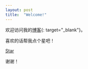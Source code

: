 ```yaml
---
layout: post
title:  "Welcome!"
---
```


欢迎访问我的[博客](https://github.com/cmunfun/cmunfun.github.io){: target="_blank"}。

喜欢的话帮我点个星吧！

<!-- Place this tag where you want the button to render. -->
<a class="github-button" href="https://github.com/cmunfun/cmunfun.github.io" data-icon="octicon-star" data-size="large" data-show-count="true" aria-label="Star cmunfun/cmunfun.github.io on GitHub">Star</a>
<script async defer src="https://buttons.github.io/buttons.js"></script>

谢谢！